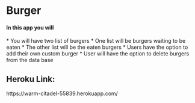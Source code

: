 # Burger

<h4>In this app you will</h4>
* You will have two list of burgers
* One list will be burgers waiting to be eaten
* The other list will be the eaten burgers
* Users have the option to add their own custom burger
* User will have the option to delete burgers from the data base

<h2>Heroku Link: </h2> 
https://warm-citadel-55839.herokuapp.com/

